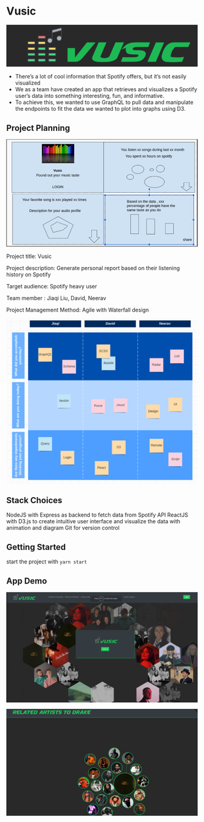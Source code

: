 # Vusic

!["Vusic"](https://github.com/JIAQI13/FinalProject/blob/master/doc/vusic.png)

 - There’s a lot of cool information that Spotify offers, but it’s not easily visualized
 - We as a team have created an app that retrieves and visualizes a Spotify user’s data into something interesting, fun, and informative. 
 - To achieve this, we wanted to use GraphQL to pull data and manipulate the endpoints to fit the data we wanted to plot into graphs using D3.


## Project Planning

!["WireFrame"](https://github.com/JIAQI13/FinalProject/blob/master/doc/wirefram.png)

Project title: Vusic

Project description: Generate personal report based on their listening history on Spotify

Target audience: Spotify heavy user

Team member : Jiaqi Liu, David, Neerav

Project Management Method: Agile with Waterfall design

!["DailyStandUpMeeting"](https://github.com/JIAQI13/FinalProject/blob/master/doc/daily%20scrum.png)

## Stack Choices

NodeJS with Express as backend to fetch data from Spotify API
ReactJS with D3.js to create intuitive user interface and visualize the data with animation and diagram
Git for version control


## Getting Started

start the project with `yarn start`

## App Demo

!["HomePage"](https://github.com/JIAQI13/FinalProject/blob/master/doc/Home.png)

!["ForceGraph"](https://github.com/JIAQI13/FinalProject/blob/master/doc/relatedartist.png)
